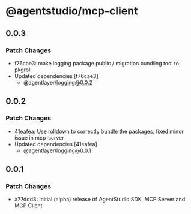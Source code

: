 # @agentstudio/mcp-client

## 0.0.3

### Patch Changes

- f76cae3: make logging package public / migration bundling tool to pkgroll
- Updated dependencies [f76cae3]
  - @agentlayer/logging@0.0.2

## 0.0.2

### Patch Changes

- 41eafea: Use rolldown to correctly bundle the packages, fixed minor issue in mcp-server
- Updated dependencies [41eafea]
  - @agentlayer/logging@0.0.1

## 0.0.1

### Patch Changes

- a77ddd8: Initial (alpha) release of AgentStudio SDK, MCP Server and MCP Client
